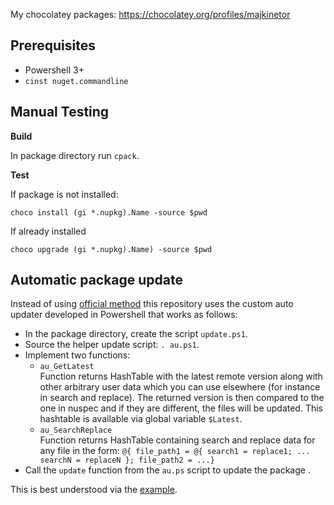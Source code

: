 My chocolatey packages: https://chocolatey.org/profiles/majkinetor

Prerequisites
-------------

- Powershell 3+
- `cinst nuget.commandline`

Manual Testing
--------------

**Build**

In package directory run `cpack`.

**Test**

If package is not installed:

    choco install (gi *.nupkg).Name -source $pwd

If already installed

    choco upgrade (gi *.nupkg).Name) -source $pwd

Automatic package update
------------------------

Instead of using [official method](https://github.com/chocolatey/choco/wiki/AutomaticPackages) this repository uses the custom auto updater developed in Powershell that works as follows:

- In the package directory, create the script `update.ps1`.
- Source the helper update script: `. au.ps1`.
- Implement two functions:
  - `au_GetLatest`   
  Function returns HashTable with the latest remote version along with other arbitrary user data which you can use elsewhere (for instance in search and replace). The returned version is then compared to the one in nuspec and if they are different, the files will be updated. This hashtable is available via global variable `$Latest`.
  - `au_SearchReplace`  
  Function returns HashTable containing search and replace data for any file in the form: `@{ file_path1 = @{ search1 = replace1; ... searchN = replaceN }; file_path2 = ...}`
- Call the `update` function from the `au.ps` script to update the package .


This is best understood via the [example](https://github.com/majkinetor/chocolatey/blob/master/dngrep/update.ps1).
